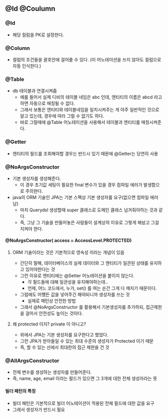 ## @Id @Coulumn

### @Id
- 해당 컬럼을 PK로 설정한다.

### @Column 
- 컬럼의 조건들을 괄호안에 걸어줄 수 있다. (이 어노테이션을 쓰지 않아도 컬럼으로 자동 인식한다.)

### @Table
- db 테이블과 연결시켜줌
    - 예를 들어서 실제 디비의 테이블 네임은 abc 인데, 엔티티의 이름은 abcd 라고 하면 자동으로 매칭될 수 없다.
    - 그래서 보통은 엔티티와 테이블네임을 일치시켜주는 게 아주 일반적인 것으로 알고 있는데, 경우에 따라 그럴 수 없기도 하다.
    - 바로 그럴때에 @Table 어노테이션을 사용해서 테이블과 엔티티를 매칭시켜준다.

### @Getter
- 엔티티의 필드를 조회해야할 경우는 반드시 있기 때문에 @Getter는 당연히 사용

### @NoArgsConstructor
- 기본 생성자를 생성해준다.
    - 이 경우 초기값 세팅이 필요한 final 변수가 있을 경우 컴파일 에러가 발생함으로 주의한다.
- java의 ORM 기술인 JPA는 기본 스펙상 기본 생성자를 요구(없으면 컴파일 에러남)
    - 마치 Querydsl 생성할때 super 클래스로 도메인 클래스 넘겨줘야하는 것과 같다.
    - 즉, 그냥 그 기술을 만들어놓은 사람들이 설계상의 이유로 그렇게 해놨고 그걸 지켜야 한다.

#### @NoArgsConstructor( access = AccessLevel.PROTECTED)

1. ORM 기술이라는 것은 기본적으로 영속성 이라는 개념이 있음
    - 간단히 말해, 데이터베이스의 실제 데이터와 그 엔티티가 일관된 상태를 유지하고 있어야한다는 것
    - 그런 이유로 엔티티에는 @Setter 어노테이션을 붙이지 않는다.
        - 각 필드들에 대해 일관성을 유지해야하는데..
        - 언제, 어느 코드에서, 누가, set() 를 여는 순간 그게 다 깨지기 때문이다.
    - 그럼에도 어쨌든 값을 넣어주긴 해야되니까 생성자를 쓰는 것
        - 실제로 패턴상 안전한 방법
    - 그래서 @NoArgsConstructor 를 활용해서 기본생성자를 추가하되, 접근제한을 걸어서 안전성도 높이는 것이다.

2. 왜 protected 이지? private 이 아니고?
    - 위에서 JPA는 기본 생성자를 요구한다고 했었다.
    - 그런 JPA가 받아들일 수 있는 최대 수준의 생성자가 Protected 이기 때문
    - 즉, 할 수 있는 선에서 최대한의 접근 제한을 건 것

### @AllArgsConstructor 
- 전체 변수를 생성하는 생성자를 만들어준다.
- 즉, name, age, email 이라는 필드가 있으면 그 3개에 대한 전체 생성자라는 뜻

#### 빌더 패턴의 특징
- 빌더 패턴은 기본적으로 빌더 어노테이션이 적용된 전체 필드에 대한 값을 요구
- 그래서 생성자가 반드시 필요